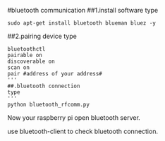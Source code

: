 #bluetooth communication
##1.install software
type
```
sudo apt-get install bluetooth blueman bluez -y
```
##2.pairing device
type
```
bluetoothctl
pairable on
discoverable on
scan on
pair #address of your address#
'''
##.bluetooth connection
type
'''
python bluetooth_rfcomm.py
```
Now your raspberry pi open bluetooth server.

use bluetooth-client to check bluetooth connection.
